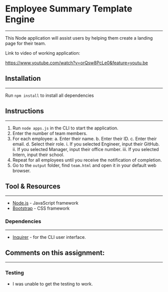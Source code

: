 # Employee Summary Template Engine
---
This Node application will assist users by helping them create a landing page for their team.

Link to video of working application:

https://www.youtube.com/watch?v=orQsw8PcLe0&feature=youtu.be

## Installation
---
Run `npm install` to install all dependencies

## Instructions
---
1. Run `node apps.js` in the CLI to start the application.
2. Enter the number of team members.
3. For each employee:
    a. Enter their name.
    b. Enter their ID.
    c. Enter their email.
    d. Select their role.
        i. If you selected Engineer, input their GitHub. 
        ii. If you selected Manager, input their office number. 
        iii. If you selected Intern, input their school.
8. Repeat for all employees until you receive the notification of completion. 
9. Go to the `output` folder, find `team.html` and open it in your default web browser.

## Tool & Resources
---
* [Node.js](https://nodejs.org/en/) - JavaScript framework
* [Bootstrap](https://getbootstrap.com/) - CSS framework

### Dependencies
---
* [Inquirer](https://www.npmjs.com/package/inquirer) - for the CLI user interface.

## Comments on this assignment:
---
### Testing

* I was unable to get the testing to work.
